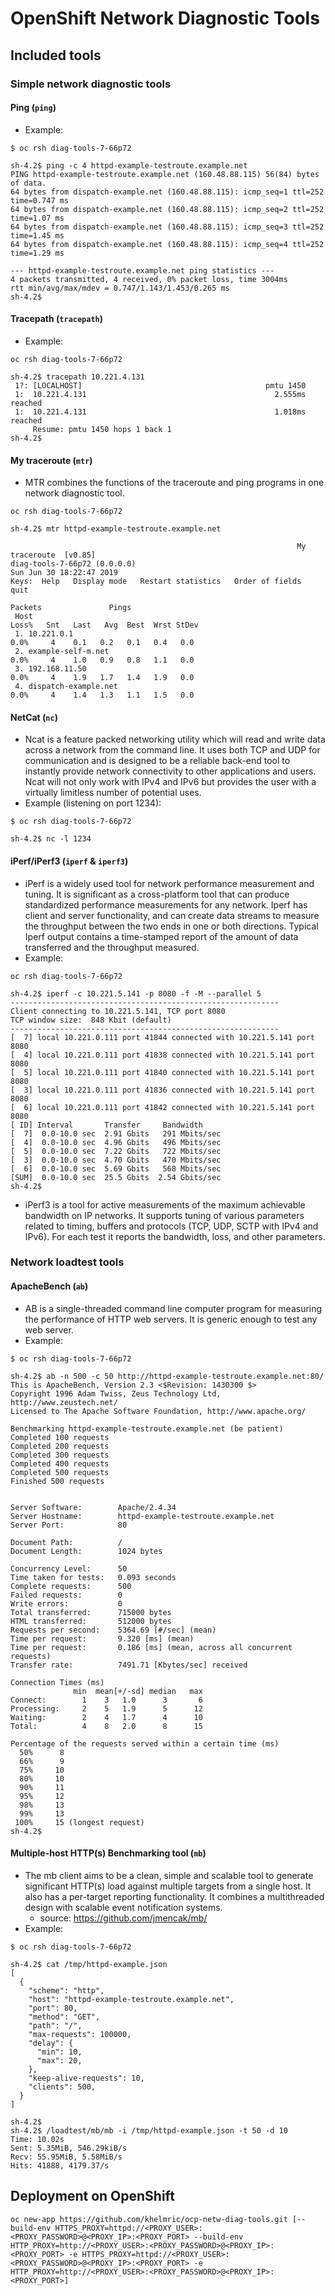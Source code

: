 # OpenShift Network Diagnostic Tools

## Included tools
### Simple network diagnostic tools
#### Ping (`ping`)
* Example:
```
$ oc rsh diag-tools-7-66p72

sh-4.2$ ping -c 4 httpd-example-testroute.example.net
PING httpd-example-testroute.example.net (160.48.88.115) 56(84) bytes of data.
64 bytes from dispatch-example.net (160.48.88.115): icmp_seq=1 ttl=252 time=0.747 ms
64 bytes from dispatch-example.net (160.48.88.115): icmp_seq=2 ttl=252 time=1.07 ms
64 bytes from dispatch-example.net (160.48.88.115): icmp_seq=3 ttl=252 time=1.45 ms
64 bytes from dispatch-example.net (160.48.88.115): icmp_seq=4 ttl=252 time=1.29 ms

--- httpd-example-testroute.example.net ping statistics ---
4 packets transmitted, 4 received, 0% packet loss, time 3004ms
rtt min/avg/max/mdev = 0.747/1.143/1.453/0.265 ms
sh-4.2$

```

#### Tracepath (`tracepath`)
* Example:
```
oc rsh diag-tools-7-66p72

sh-4.2$ tracepath 10.221.4.131
 1?: [LOCALHOST]                                         pmtu 1450
 1:  10.221.4.131                                          2.555ms reached
 1:  10.221.4.131                                          1.018ms reached
     Resume: pmtu 1450 hops 1 back 1
sh-4.2$

```

#### My traceroute (`mtr`)
* MTR combines the functions of the traceroute and ping programs in one network diagnostic tool.
```
oc rsh diag-tools-7-66p72

sh-4.2$ mtr httpd-example-testroute.example.net

                                                                My traceroute  [v0.85]
diag-tools-7-66p72 (0.0.0.0)                                                                                                 Sun Jun 30 18:22:47 2019
Keys:  Help   Display mode   Restart statistics   Order of fields   quit
                                                                                                             Packets               Pings
 Host                                                                                                      Loss%   Snt   Last   Avg  Best  Wrst StDev
 1. 10.221.0.1                                                                                              0.0%     4    0.1   0.2   0.1   0.4   0.0
 2. example-self-m.net                                                                                   0.0%     4    1.0   0.9   0.8   1.1   0.0
 3. 192.168.11.50                                                                                           0.0%     4    1.9   1.7   1.4   1.9   0.0
 4. dispatch-example.net                                                                               0.0%     4    1.4   1.3   1.1   1.5   0.0

```

#### NetCat (`nc`)
* Ncat is a feature packed networking utility which will read and
write data across a network from the command line. It uses both
TCP and UDP for communication and is designed to be a reliable
back-end tool to instantly provide network connectivity to other
applications and users. Ncat will not only work with IPv4 and IPv6
but provides the user with a virtually limitless number of potential
uses.
* Example (listening on port 1234):
```
$ oc rsh diag-tools-7-66p72

sh-4.2$ nc -l 1234
```

#### iPerf/iPerf3 (`iperf` & `iperf3`)
* iPerf is a widely used tool for network performance measurement and tuning. It is significant as a cross-platform tool that can produce standardized performance measurements for any network. Iperf has client and server functionality, and can create data streams to measure the throughput between the two ends in one or both directions. Typical Iperf output contains a time-stamped report of the amount of data transferred and the throughput measured. 
* Example:
```
oc rsh diag-tools-7-66p72

sh-4.2$ iperf -c 10.221.5.141 -p 8080 -f -M --parallel 5
------------------------------------------------------------
Client connecting to 10.221.5.141, TCP port 8080
TCP window size:  848 Kbit (default)
------------------------------------------------------------
[  7] local 10.221.0.111 port 41844 connected with 10.221.5.141 port 8080
[  4] local 10.221.0.111 port 41838 connected with 10.221.5.141 port 8080
[  5] local 10.221.0.111 port 41840 connected with 10.221.5.141 port 8080
[  3] local 10.221.0.111 port 41836 connected with 10.221.5.141 port 8080
[  6] local 10.221.0.111 port 41842 connected with 10.221.5.141 port 8080
[ ID] Interval       Transfer     Bandwidth
[  7]  0.0-10.0 sec  2.91 Gbits   291 Mbits/sec
[  4]  0.0-10.0 sec  4.96 Gbits   496 Mbits/sec
[  5]  0.0-10.0 sec  7.22 Gbits   722 Mbits/sec
[  3]  0.0-10.0 sec  4.70 Gbits   470 Mbits/sec
[  6]  0.0-10.0 sec  5.69 Gbits   568 Mbits/sec
[SUM]  0.0-10.0 sec  25.5 Gbits  2.54 Gbits/sec
sh-4.2$
```
* iPerf3 is a tool for active measurements of the maximum achievable bandwidth on IP networks. It supports tuning of various parameters related to timing, buffers and protocols (TCP, UDP, SCTP with IPv4 and IPv6). For each test it reports the bandwidth, loss, and other parameters.

### Network loadtest tools
#### ApacheBench (`ab`)
* AB is a single-threaded command line computer program for measuring the performance of HTTP web servers. It is generic enough to test any web server. 
* Example:
```
$ oc rsh diag-tools-7-66p72

sh-4.2$ ab -n 500 -c 50 http://httpd-example-testroute.example.net:80/
This is ApacheBench, Version 2.3 <$Revision: 1430300 $>
Copyright 1996 Adam Twiss, Zeus Technology Ltd, http://www.zeustech.net/
Licensed to The Apache Software Foundation, http://www.apache.org/

Benchmarking httpd-example-testroute.example.net (be patient)
Completed 100 requests
Completed 200 requests
Completed 300 requests
Completed 400 requests
Completed 500 requests
Finished 500 requests


Server Software:        Apache/2.4.34
Server Hostname:        httpd-example-testroute.example.net
Server Port:            80

Document Path:          /
Document Length:        1024 bytes

Concurrency Level:      50
Time taken for tests:   0.093 seconds
Complete requests:      500
Failed requests:        0
Write errors:           0
Total transferred:      715000 bytes
HTML transferred:       512000 bytes
Requests per second:    5364.69 [#/sec] (mean)
Time per request:       9.320 [ms] (mean)
Time per request:       0.186 [ms] (mean, across all concurrent requests)
Transfer rate:          7491.71 [Kbytes/sec] received

Connection Times (ms)
              min  mean[+/-sd] median   max
Connect:        1    3   1.0      3       6
Processing:     2    5   1.9      5      12
Waiting:        2    4   1.7      4      10
Total:          4    8   2.0      8      15

Percentage of the requests served within a certain time (ms)
  50%      8
  66%      9
  75%     10
  80%     10
  90%     11
  95%     12
  98%     13
  99%     13
 100%     15 (longest request)
sh-4.2$
```

#### Multiple-host HTTP(s) Benchmarking tool (`mb`)
* The mb client aims to be a clean, simple and scalable tool to generate significant HTTP(s) load against multiple targets from a single host. It also has a per-target reporting functionality. It combines a multithreaded design with scalable event notification systems.
    + source: https://github.com/jmencak/mb/
* Example:
```
$ oc rsh diag-tools-7-66p72

sh-4.2$ cat /tmp/httpd-example.json
[
  {
    "scheme": "http",
    "host": "httpd-example-testroute.example.net",
    "port": 80,
    "method": "GET",
    "path": "/",
    "max-requests": 100000,
    "delay": {
      "min": 10,
      "max": 20,
    },
    "keep-alive-requests": 10,
    "clients": 500,
  }
]

sh-4.2$
sh-4.2$ /loadtest/mb/mb -i /tmp/httpd-example.json -t 50 -d 10
Time: 10.02s
Sent: 5.35MiB, 546.29kiB/s
Recv: 55.95MiB, 5.58MiB/s
Hits: 41888, 4179.37/s
```

## Deployment on OpenShift
```
oc new-app https://github.com/khelmric/ocp-netw-diag-tools.git [--build-env HTTPS_PROXY=httpd://<PROXY_USER>:<PROXY_PASSWORD>@<PROXY_IP>:<PROXY_PORT> --build-env HTTP_PROXY=http://<PROXY_USER>:<PROXY_PASSWORD>@<PROXY_IP>:<PROXY_PORT> -e HTTPS_PROXY=httpd://<PROXY_USER>:<PROXY_PASSWORD>@<PROXY_IP>:<PROXY_PORT> -e HTTP_PROXY=http://<PROXY_USER>:<PROXY_PASSWORD>@<PROXY_IP>:<PROXY_PORT>]
```
